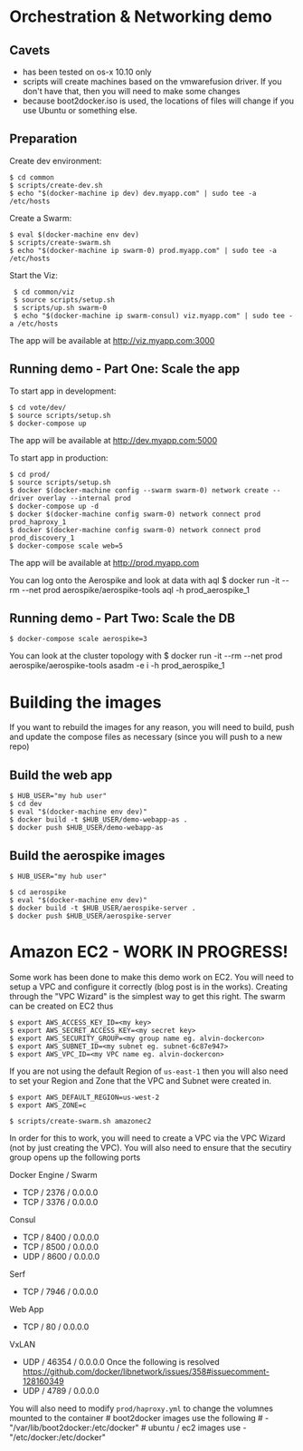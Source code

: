 # Orchestration & Networking demo

## Cavets
* has been tested on os-x 10.10 only
* scripts will create machines based on the vmwarefusion driver. If you don't have that, then you will need to make some changes
* because boot2docker.iso is used, the locations of files will change if you use Ubuntu or something else. 

## Preparation

Create dev environment:

    $ cd common
    $ scripts/create-dev.sh
    $ echo "$(docker-machine ip dev) dev.myapp.com" | sudo tee -a /etc/hosts

Create a Swarm:

    $ eval $(docker-machine env dev)
    $ scripts/create-swarm.sh
    $ echo "$(docker-machine ip swarm-0) prod.myapp.com" | sudo tee -a /etc/hosts

Start the Viz:

     $ cd common/viz
     $ source scripts/setup.sh
     $ scripts/up.sh swarm-0
     $ echo "$(docker-machine ip swarm-consul) viz.myapp.com" | sudo tee -a /etc/hosts

The app will be available at http://viz.myapp.com:3000    

## Running demo - Part One: Scale the app

To start app in development:

    $ cd vote/dev/
    $ source scripts/setup.sh
    $ docker-compose up

The app will be available at http://dev.myapp.com:5000

To start app in production:

    $ cd prod/
    $ source scripts/setup.sh
    $ docker $(docker-machine config --swarm swarm-0) network create --driver overlay --internal prod
    $ docker-compose up -d
    $ docker $(docker-machine config swarm-0) network connect prod prod_haproxy_1
    $ docker $(docker-machine config swarm-0) network connect prod prod_discovery_1
    $ docker-compose scale web=5

The app will be available at http://prod.myapp.com

 You can log onto the Aerospike and look at data with aql
    $ docker run -it --rm --net prod aerospike/aerospike-tools aql -h prod_aerospike_1

## Running demo - Part Two: Scale the DB

    $ docker-compose scale aerospike=3

 You can look at the cluster topology with 
    $ docker run -it --rm --net prod aerospike/aerospike-tools asadm -e i -h prod_aerospike_1


# Building the images
If you want to rebuild the images for any reason, you will need to build, push and update the compose files as necessary (since you will push to a new repo)

## Build the web app

    $ HUB_USER="my hub user"
    $ cd dev
    $ eval "$(docker-machine env dev)"
    $ docker build -t $HUB_USER/demo-webapp-as .
    $ docker push $HUB_USER/demo-webapp-as

## Build the aerospike images

    $ HUB_USER="my hub user"

    $ cd aerospike
    $ eval "$(docker-machine env dev)"
    $ docker build -t $HUB_USER/aerospike-server .
    $ docker push $HUB_USER/aerospike-server

# Amazon EC2 - WORK IN PROGRESS!
Some work has been done to make this demo work on EC2. You will need to setup a VPC and configure it correctly (blog post is in the works). Creating through the "VPC Wizard" is the simplest way to get this right. The swarm can be created on EC2 thus

    $ export AWS_ACCESS_KEY_ID=<my key>
    $ export AWS_SECRET_ACCESS_KEY=<my secret key>
    $ export AWS_SECURITY_GROUP=<my group name eg. alvin-dockercon>
    $ export AWS_SUBNET_ID=<my subnet eg. subnet-6c87e947>
    $ export AWS_VPC_ID=<my VPC name eg. alvin-dockercon>

If you are not using the default Region of `us-east-1` then you will also need to set your Region and Zone that the VPC and Subnet were created in.

    $ export AWS_DEFAULT_REGION=us-west-2
    $ export AWS_ZONE=c

    $ scripts/create-swarm.sh amazonec2

In order for this to work, you will need to create a VPC via the VPC Wizard (not by just creating the VPC). You will also need to ensure that the secutiry group opens up the following ports

Docker Engine / Swarm
- TCP / 2376 / 0.0.0.0
- TCP / 3376 / 0.0.0.0

Consul
- TCP / 8400 / 0.0.0.0
- TCP / 8500 / 0.0.0.0
- UDP / 8600 / 0.0.0.0

Serf
- TCP / 7946 / 0.0.0.0

Web App
- TCP / 80 / 0.0.0.0

VxLAN
- UDP / 46354 / 0.0.0.0
Once the following is resolved https://github.com/docker/libnetwork/issues/358#issuecomment-128160349 
- UDP / 4789 / 0.0.0.0

You will also need to modify `prod/haproxy.yml` to change the volumnes mounted to the container
     # boot2docker images use the following
     # - "/var/lib/boot2docker:/etc/docker"
     # ubuntu / ec2 images use
     - "/etc/docker:/etc/docker"
